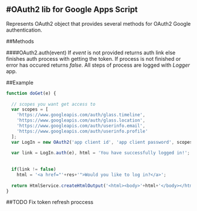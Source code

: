 #OAuth2 lib for Google Apps Script
---
Represents OAuth2 object that provides several methods for OAuth2 Google authentication.

##Methods

####OAuth2.auth(event)
If *event* is not provided returns auth link else finishes auth process with getting the token.
If process is not finished or error has occured returns *false*. All steps of process are logged with *Logger* app.

##Example
```javascript
function doGet(e) {
  
  // scopes you want get access to
  var scopes = [
    'https://www.googleapis.com/auth/glass.timeline',
    'https://www.googleapis.com/auth/glass.location',
    'https://www.googleapis.com/auth/userinfo.email',
    'https://www.googleapis.com/auth/userinfo.profile'
  ];
  var LogIn = new OAuth2('app client id', 'app client password', scopes);
  
  var link = LogIn.auth(e), html = 'You have successfully logged in!';
  
  
  if(link != false)
    html = '<a href="'+res+'">Would you like to log in?</a>';
  
  return HtmlService.createHtmlOutput('<html><body>'+html+'</body></html>');
} 
```

##TODO
Fix token refresh proccess
